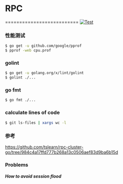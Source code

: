# RPC
==========================
[![Test](https://github.com/rpccloud/rpc/workflows/Test/badge.svg)](https://github.com/rpccloud/rpc/actions?query=workflow%3ATest)



### 性能测试
```bash
$ go get -u github.com/google/pprof
$ pprof -web cpu.prof
```

### golint
```bash
$ go get -u golang.org/x/lint/golint
$ golint ./...
```

### go fmt
```bash
$ go fmt ./...
```

### calculate lines of code
```bash
$ git ls-files | xargs wc -l
```

### 参考
https://github.com/tslearn/rpc-cluster-go/tree/984c4a17ffd777b268a13c0506aef83d9ba6b15d

### Problems
##### How to avoid session flood
